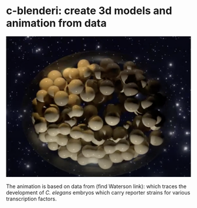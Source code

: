 # c-blenderi: create 3d models and animation from data

![Screenshot mid-video](/media/mid-video-screenshot.png)

The animation is based on data from (find Waterson link): which traces the development of *C. elegans* embryos which carry reporter strains for various transcription factors.
